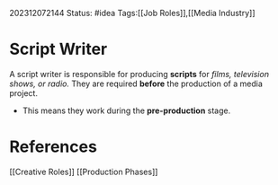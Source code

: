 202312072144
Status: #idea
Tags:[[Job Roles]],[[Media Industry]]

# Script Writer

A script writer is responsible for producing **scripts** for *films, television shows, or radio.* They are required **before** the production of a media project.

- This means they work during the **pre-production** stage.

# **References**

[[Creative Roles]]
[[Production Phases]]
